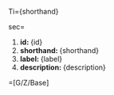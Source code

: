 Ti={shorthand}

sec=<ol><li><b>id: </b>{id}<li><b>shorthand: </b>{shorthand}<li><b>label: </b>{label}<li><b>description: </b>{description}</ol>

=[G/Z/Base]
